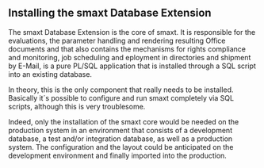 ## Installing the smaxt Database Extension

The smaxt Database Extension is the core of smaxt. It is responsible for the evaluations, the parameter handling and rendering resulting Office documents and that also contains the mechanisms for rights compliance and monitoring, job scheduling and eployment in directories and shipment by E-Mail, is a pure PL/SQL application that is installed through a SQL script into an existing database.

In theory, this is the only component that really needs to be installed. Basically it´s possible to configure and run smaxt completely via SQL scripts, although this is very troublesome.

Indeed, only the installation of the smaxt core would be needed on the  production system in an environment that consists of a development database, a test and/or integration database, as well as a production system. The configuration and the layout could be anticipated on the development environment and finally imported into the production.

